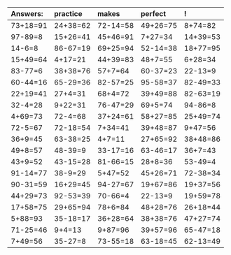 | Answers: | practice | makes | perfect | ! |
| :--- | :--- | :--- | :--- | :--- |
| 73+18=91 | 24+38=62 | 72-14=58 | 49+26=75 | 8+74=82 | 
| 97-89=8 | 15+26=41 | 45+46=91 | 7+27=34 | 14+39=53 | 
| 14-6=8 | 86-67=19 | 69+25=94 | 52-14=38 | 18+77=95 | 
| 15+49=64 | 4+17=21 | 44+39=83 | 48+7=55 | 6+28=34 | 
| 83-77=6 | 38+38=76 | 57+7=64 | 60-37=23 | 22-13=9 | 
| 60-44=16 | 65-29=36 | 82-57=25 | 95-58=37 | 82-49=33 | 
| 22+19=41 | 27+4=31 | 68+4=72 | 39+49=88 | 82-63=19 | 
| 32-4=28 | 9+22=31 | 76-47=29 | 69+5=74 | 94-86=8 | 
| 4+69=73 | 72-4=68 | 37+24=61 | 58+27=85 | 25+49=74 | 
| 72-5=67 | 72-18=54 | 7+34=41 | 39+48=87 | 9+47=56 | 
| 36+9=45 | 63-38=25 | 4+7=11 | 27+65=92 | 38+48=86 | 
| 49+8=57 | 48-39=9 | 33-17=16 | 63-46=17 | 36+7=43 | 
| 43+9=52 | 43-15=28 | 81-66=15 | 28+8=36 | 53-49=4 | 
| 91-14=77 | 38-9=29 | 5+47=52 | 45+26=71 | 72-38=34 | 
| 90-31=59 | 16+29=45 | 94-27=67 | 19+67=86 | 19+37=56 | 
| 44+29=73 | 92-53=39 | 70-66=4 | 22-13=9 | 19+59=78 | 
| 17+58=75 | 29+65=94 | 78+6=84 | 48+28=76 | 26+18=44 | 
| 5+88=93 | 35-18=17 | 36+28=64 | 38+38=76 | 47+27=74 | 
| 71-25=46 | 9+4=13 | 9+87=96 | 39+57=96 | 65-47=18 | 
| 7+49=56 | 35-27=8 | 73-55=18 | 63-18=45 | 62-13=49 | 

